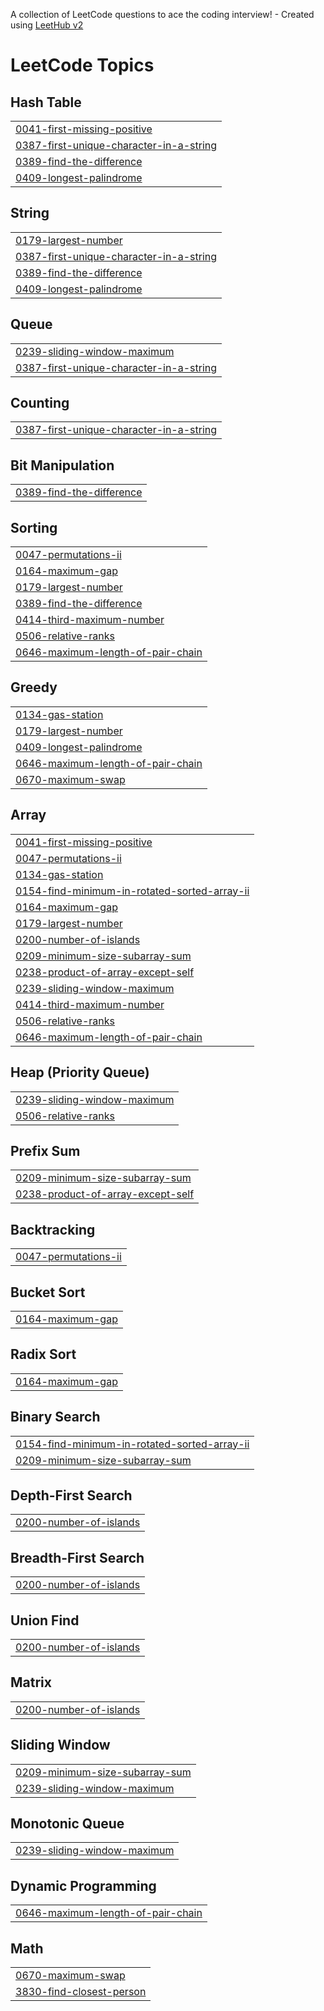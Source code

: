 A collection of LeetCode questions to ace the coding interview! - Created using [LeetHub v2](https://github.com/arunbhardwaj/LeetHub-2.0)
<!---LeetCode Topics Start-->
# LeetCode Topics
## Hash Table
|  |
| ------- |
| [0041-first-missing-positive](https://github.com/yogeshsharma2004/DSA/tree/master/0041-first-missing-positive) |
| [0387-first-unique-character-in-a-string](https://github.com/yogeshsharma2004/DSA/tree/master/0387-first-unique-character-in-a-string) |
| [0389-find-the-difference](https://github.com/yogeshsharma2004/DSA/tree/master/0389-find-the-difference) |
| [0409-longest-palindrome](https://github.com/yogeshsharma2004/DSA/tree/master/0409-longest-palindrome) |
## String
|  |
| ------- |
| [0179-largest-number](https://github.com/yogeshsharma2004/DSA/tree/master/0179-largest-number) |
| [0387-first-unique-character-in-a-string](https://github.com/yogeshsharma2004/DSA/tree/master/0387-first-unique-character-in-a-string) |
| [0389-find-the-difference](https://github.com/yogeshsharma2004/DSA/tree/master/0389-find-the-difference) |
| [0409-longest-palindrome](https://github.com/yogeshsharma2004/DSA/tree/master/0409-longest-palindrome) |
## Queue
|  |
| ------- |
| [0239-sliding-window-maximum](https://github.com/yogeshsharma2004/DSA/tree/master/0239-sliding-window-maximum) |
| [0387-first-unique-character-in-a-string](https://github.com/yogeshsharma2004/DSA/tree/master/0387-first-unique-character-in-a-string) |
## Counting
|  |
| ------- |
| [0387-first-unique-character-in-a-string](https://github.com/yogeshsharma2004/DSA/tree/master/0387-first-unique-character-in-a-string) |
## Bit Manipulation
|  |
| ------- |
| [0389-find-the-difference](https://github.com/yogeshsharma2004/DSA/tree/master/0389-find-the-difference) |
## Sorting
|  |
| ------- |
| [0047-permutations-ii](https://github.com/yogeshsharma2004/DSA/tree/master/0047-permutations-ii) |
| [0164-maximum-gap](https://github.com/yogeshsharma2004/DSA/tree/master/0164-maximum-gap) |
| [0179-largest-number](https://github.com/yogeshsharma2004/DSA/tree/master/0179-largest-number) |
| [0389-find-the-difference](https://github.com/yogeshsharma2004/DSA/tree/master/0389-find-the-difference) |
| [0414-third-maximum-number](https://github.com/yogeshsharma2004/DSA/tree/master/0414-third-maximum-number) |
| [0506-relative-ranks](https://github.com/yogeshsharma2004/DSA/tree/master/0506-relative-ranks) |
| [0646-maximum-length-of-pair-chain](https://github.com/yogeshsharma2004/DSA/tree/master/0646-maximum-length-of-pair-chain) |
## Greedy
|  |
| ------- |
| [0134-gas-station](https://github.com/yogeshsharma2004/DSA/tree/master/0134-gas-station) |
| [0179-largest-number](https://github.com/yogeshsharma2004/DSA/tree/master/0179-largest-number) |
| [0409-longest-palindrome](https://github.com/yogeshsharma2004/DSA/tree/master/0409-longest-palindrome) |
| [0646-maximum-length-of-pair-chain](https://github.com/yogeshsharma2004/DSA/tree/master/0646-maximum-length-of-pair-chain) |
| [0670-maximum-swap](https://github.com/yogeshsharma2004/DSA/tree/master/0670-maximum-swap) |
## Array
|  |
| ------- |
| [0041-first-missing-positive](https://github.com/yogeshsharma2004/DSA/tree/master/0041-first-missing-positive) |
| [0047-permutations-ii](https://github.com/yogeshsharma2004/DSA/tree/master/0047-permutations-ii) |
| [0134-gas-station](https://github.com/yogeshsharma2004/DSA/tree/master/0134-gas-station) |
| [0154-find-minimum-in-rotated-sorted-array-ii](https://github.com/yogeshsharma2004/DSA/tree/master/0154-find-minimum-in-rotated-sorted-array-ii) |
| [0164-maximum-gap](https://github.com/yogeshsharma2004/DSA/tree/master/0164-maximum-gap) |
| [0179-largest-number](https://github.com/yogeshsharma2004/DSA/tree/master/0179-largest-number) |
| [0200-number-of-islands](https://github.com/yogeshsharma2004/DSA/tree/master/0200-number-of-islands) |
| [0209-minimum-size-subarray-sum](https://github.com/yogeshsharma2004/DSA/tree/master/0209-minimum-size-subarray-sum) |
| [0238-product-of-array-except-self](https://github.com/yogeshsharma2004/DSA/tree/master/0238-product-of-array-except-self) |
| [0239-sliding-window-maximum](https://github.com/yogeshsharma2004/DSA/tree/master/0239-sliding-window-maximum) |
| [0414-third-maximum-number](https://github.com/yogeshsharma2004/DSA/tree/master/0414-third-maximum-number) |
| [0506-relative-ranks](https://github.com/yogeshsharma2004/DSA/tree/master/0506-relative-ranks) |
| [0646-maximum-length-of-pair-chain](https://github.com/yogeshsharma2004/DSA/tree/master/0646-maximum-length-of-pair-chain) |
## Heap (Priority Queue)
|  |
| ------- |
| [0239-sliding-window-maximum](https://github.com/yogeshsharma2004/DSA/tree/master/0239-sliding-window-maximum) |
| [0506-relative-ranks](https://github.com/yogeshsharma2004/DSA/tree/master/0506-relative-ranks) |
## Prefix Sum
|  |
| ------- |
| [0209-minimum-size-subarray-sum](https://github.com/yogeshsharma2004/DSA/tree/master/0209-minimum-size-subarray-sum) |
| [0238-product-of-array-except-self](https://github.com/yogeshsharma2004/DSA/tree/master/0238-product-of-array-except-self) |
## Backtracking
|  |
| ------- |
| [0047-permutations-ii](https://github.com/yogeshsharma2004/DSA/tree/master/0047-permutations-ii) |
## Bucket Sort
|  |
| ------- |
| [0164-maximum-gap](https://github.com/yogeshsharma2004/DSA/tree/master/0164-maximum-gap) |
## Radix Sort
|  |
| ------- |
| [0164-maximum-gap](https://github.com/yogeshsharma2004/DSA/tree/master/0164-maximum-gap) |
## Binary Search
|  |
| ------- |
| [0154-find-minimum-in-rotated-sorted-array-ii](https://github.com/yogeshsharma2004/DSA/tree/master/0154-find-minimum-in-rotated-sorted-array-ii) |
| [0209-minimum-size-subarray-sum](https://github.com/yogeshsharma2004/DSA/tree/master/0209-minimum-size-subarray-sum) |
## Depth-First Search
|  |
| ------- |
| [0200-number-of-islands](https://github.com/yogeshsharma2004/DSA/tree/master/0200-number-of-islands) |
## Breadth-First Search
|  |
| ------- |
| [0200-number-of-islands](https://github.com/yogeshsharma2004/DSA/tree/master/0200-number-of-islands) |
## Union Find
|  |
| ------- |
| [0200-number-of-islands](https://github.com/yogeshsharma2004/DSA/tree/master/0200-number-of-islands) |
## Matrix
|  |
| ------- |
| [0200-number-of-islands](https://github.com/yogeshsharma2004/DSA/tree/master/0200-number-of-islands) |
## Sliding Window
|  |
| ------- |
| [0209-minimum-size-subarray-sum](https://github.com/yogeshsharma2004/DSA/tree/master/0209-minimum-size-subarray-sum) |
| [0239-sliding-window-maximum](https://github.com/yogeshsharma2004/DSA/tree/master/0239-sliding-window-maximum) |
## Monotonic Queue
|  |
| ------- |
| [0239-sliding-window-maximum](https://github.com/yogeshsharma2004/DSA/tree/master/0239-sliding-window-maximum) |
## Dynamic Programming
|  |
| ------- |
| [0646-maximum-length-of-pair-chain](https://github.com/yogeshsharma2004/DSA/tree/master/0646-maximum-length-of-pair-chain) |
## Math
|  |
| ------- |
| [0670-maximum-swap](https://github.com/yogeshsharma2004/DSA/tree/master/0670-maximum-swap) |
| [3830-find-closest-person](https://github.com/yogeshsharma2004/DSA/tree/master/3830-find-closest-person) |
<!---LeetCode Topics End-->
